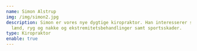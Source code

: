 ```yaml
---
name: Simon Alstrup
img: /img/simon2.jpg
description: Simon er vores nye dygtige kiropraktor. Han interesserer sig for
  lænd, ryg og nakke og ekstremitetsbehandlinger samt sportsskader.
type: Kiropraktor
enable: true
---
```

